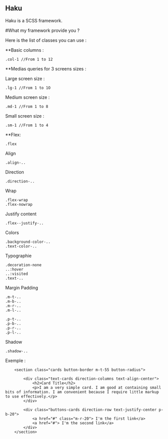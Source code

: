 ## Haku
Haku is a SCSS framework.





#What my framework provide you ?

Here is the list of classes you can use :


**Basic columns :

```
.col-1 //From 1 to 12
```


**Medias queries for 3 screens sizes :

Large screen size :

```
.lg-1 //From 1 to 1O
```

Medium screen size :

```
.md-1 //From 1 to 8
```

Small screen size :

```
.sm-1 //From 1 to 4
```


**Flex: 

```
.flex
```

Align

```
.align-..
```

Direction

```
.direction-..
```

Wrap

```
.flex-wrap
.flex-nowrap
```

Justify content

```
.flex--justify-..
```

Colors

```
.background-color-..
.text-color-..
```

Typographie

```
.decoration-none
..:hover
..:visited
.text-..
```

Margin Padding

```
.m-t-..
.m-b-..
.m-r-..
.m-l-..

.p-t-..
.p-b-..
.p-r-..
.p-l-..
```

Shadow

```
.shadow-..
```

Exemple :

```
    <section class="cards button-border m-t-55 button-radius">

        <div class="text-cards direction-columns text-align-center">
            <h2>Card Title</h2>
            <p>I am a very simple card. I am good at containing small bits of information. I am convenient because I require little markup to use effectively.</p>
        </div>

        <div class="buttons-cards direction-row text-justify-center p-b-20">
            <a href="#" class="m-r-20"> I'm the first link</a>
            <a href="#"> I'm the second link</a>
        </div>
    </section>
```

